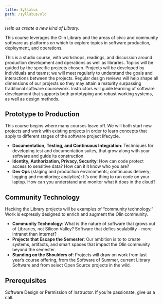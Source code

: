 ```yaml
---
title: Syllabus
path: /syllabus/old
---
```



<div class="fl w-100 fl w-100-ns pr4-ns pl2-m pr0">

*Help us create a new kind of Library.*

</div>

<div class="fl w-100 fl w-33-ns pr4-ns pl2-m pr0">

This course leverages the Olin Library and the areas of civic and community
software as platforms on which to explore topics in software production,
deployment, and operations.

This is a studio course, with workshops, readings, and discussion around
production development and operations as well as libraries. Topics will be
guided by the specific projects chosen. Projects will be developed by
individuals and teams; we will meet regularly to understand the goals and
interactions between the projects. Regular design reviews will help shape all
dimensions of our projects so they may attain a maturity surpassing traditional
software coursework. Instructors will guide learning of software development
that supports both prototyping and robust working systems, as well as design
methods.

</div>

<div class="fl w-100 fl w-33-ns pr4-ns pl2-m pr0">

## Prototype to Production

This course begins where many courses leave off.  We will both start new
projects and work with existing projects in order to learn concepts that apply
to different stages of the software project lifecycle.

* **Documentation, Testing, and Continuous Integration**: Techniques for
  developing test and documentation suites, that grow along with your software
  and guide its construction.
* **Identity, Authorization, Privacy, Security**: How can code protect access to
  sensitive data? How can it it know who you are?
* **Dev Ops** (staging and production environments; continuous delivery; logging
  and monitoring; analytics): It’s one thing to run code on your laptop. How can
  you understand and monitor what it does in the cloud?

</div>

<div class="fl w-100 fl w-33-ns pr4-ns pl2-m pr0">

## Community Technology

Hacking the Library projects will be examples of “community technology.” Work is
expressly designed to enrich and augment the Olin community.

* **Community Technology**: What is the nature of software that grows out of
  Libraries, not Silicon Valley? Software that defies scalability - more
  intranet than internet?
* **Projects that Escape the Semester**: Our ambition is to to create systems,
  artifacts, and smart spaces that impact the Olin community beyond the
  semester.
* **Standing on the Shoulders of**: Projects will draw on work from last year’s
  course offering, from the Software of Summer, current Library Software and
  from select Open Source projects in the wild.

</div>

<div class="fl w-100 fl w-100-ns pr4-ns pl2-m pr0">

## Prerequisites

Software Design or Permission of Instructor.  If you’re passionate, give us a
call.

</div>

